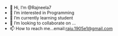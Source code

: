 - 👋 Hi, I’m @Rajneela7
- 👀 I’m interested in Programming
- 🌱 I’m currently learning student
- 💞️ I’m looking to collaborate on ...
- 📫 How to reach me...email:raju.1905e1@gmail.com

<!---
Rajneela7/Rajneela7 is a ✨ special ✨ repository because its `README.md` (this file) appears on your GitHub profile.
You can click the Preview link to take a look at your changes.
--->
